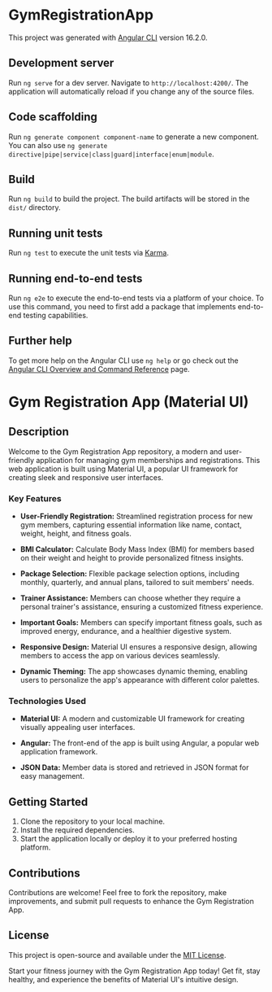 # GymRegistrationApp

This project was generated with [Angular CLI](https://github.com/angular/angular-cli) version 16.2.0.

## Development server

Run `ng serve` for a dev server. Navigate to `http://localhost:4200/`. The application will automatically reload if you change any of the source files.

## Code scaffolding

Run `ng generate component component-name` to generate a new component. You can also use `ng generate directive|pipe|service|class|guard|interface|enum|module`.

## Build

Run `ng build` to build the project. The build artifacts will be stored in the `dist/` directory.

## Running unit tests

Run `ng test` to execute the unit tests via [Karma](https://karma-runner.github.io).

## Running end-to-end tests

Run `ng e2e` to execute the end-to-end tests via a platform of your choice. To use this command, you need to first add a package that implements end-to-end testing capabilities.

## Further help

To get more help on the Angular CLI use `ng help` or go check out the [Angular CLI Overview and Command Reference](https://angular.io/cli) page.

# Gym Registration App (Material UI)

## Description
Welcome to the Gym Registration App repository, a modern and user-friendly application for managing gym memberships and registrations. This web application is built using Material UI, a popular UI framework for creating sleek and responsive user interfaces.

### Key Features
- **User-Friendly Registration:** Streamlined registration process for new gym members, capturing essential information like name, contact, weight, height, and fitness goals.

- **BMI Calculator:** Calculate Body Mass Index (BMI) for members based on their weight and height to provide personalized fitness insights.

- **Package Selection:** Flexible package selection options, including monthly, quarterly, and annual plans, tailored to suit members' needs.

- **Trainer Assistance:** Members can choose whether they require a personal trainer's assistance, ensuring a customized fitness experience.

- **Important Goals:** Members can specify important fitness goals, such as improved energy, endurance, and a healthier digestive system.

- **Responsive Design:** Material UI ensures a responsive design, allowing members to access the app on various devices seamlessly.

- **Dynamic Theming:** The app showcases dynamic theming, enabling users to personalize the app's appearance with different color palettes.

### Technologies Used
- **Material UI:** A modern and customizable UI framework for creating visually appealing user interfaces.

- **Angular:** The front-end of the app is built using Angular, a popular web application framework.

- **JSON Data:** Member data is stored and retrieved in JSON format for easy management.

## Getting Started
1. Clone the repository to your local machine.
2. Install the required dependencies.
3. Start the application locally or deploy it to your preferred hosting platform.

## Contributions
Contributions are welcome! Feel free to fork the repository, make improvements, and submit pull requests to enhance the Gym Registration App.

## License
This project is open-source and available under the [MIT License](link-to-license).

Start your fitness journey with the Gym Registration App today! Get fit, stay healthy, and experience the benefits of Material UI's intuitive design.

